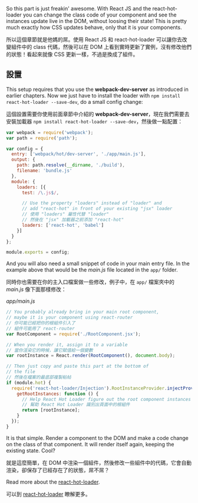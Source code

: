 ﻿So this part is just freakin' awesome. With React JS and the react-hot-loader you can change the class code of your component and see the instances update live in the DOM, without loosing their state! This is pretty much exactly how CSS updates behave, only that it is your components.

所以這個章節就是他媽的屌。使用 React JS 和 react-hot-loader 可以讓你去改變組件中的 class 代碼，然後可以在 DOM 上看到實時更新了實例，沒有修改他們的狀態！看起來就像 CSS 更新一樣，不過是換成了組件。

## 設置
This setup requires that you use the **webpack-dev-server** as introduced in earlier chapters. Now we just have to install the loader with `npm install react-hot-loader --save-dev`, do a small config change:

這個設置需要你使用前面章節中介紹的 **webpack-dev-server**，現在我們需要去安裝加載器 `npm install react-hot-loader --save-dev`，然後做一點配置：

```javascript
var webpack = require('webpack');
var path = require('path');

var config = {
  entry: ['webpack/hot/dev-server', './app/main.js'],
  output: {
    path: path.resolve(__dirname, './build'),
    filename: 'bundle.js'
  },
  module: {
    loaders: [{
      test: /\.js$/,

      // Use the property "loaders" instead of "loader" and 
      // add "react-hot" in front of your existing "jsx" loader
      // 使用 "loaders" 屬性代替 "loader"
      // 然後在 "jsx" 加載器之前添加 "react-hot" 
      loaders: ['react-hot', 'babel']
    }]
  }
};

module.exports = config;
```

And you will also need a small snippet of code in your main entry file. In the example above that would be the *main.js* file located in the `app/` folder.

同時你也需要在你的主入口檔案做一些修改，例子中，在 `app/` 檔案夾中的 *main.js* 像下面那樣修改：

*app/main.js*
```javascript
// You probably already bring in your main root component, 
// maybe it is your component using react-router
// 你可能已經把你的根組件引入了
// 組件可能用了 react-router
var RootComponent = require('./RootComponent.jsx');

// When you render it, assign it to a variable
// 當你渲染它的時候，讓它賦值給一個變數
var rootInstance = React.render(RootComponent(), document.body);

// Then just copy and paste this part at the bottom of
// the file
// 然後在檔案的最底部複製粘帖
if (module.hot) {
  require('react-hot-loader/Injection').RootInstanceProvider.injectProvider({
    getRootInstances: function () {
      // Help React Hot Loader figure out the root component instances on the page:
      // 幫助 React Hot Loader 識別出頁面中的根組件
      return [rootInstance];
    }
  });
}

```

It is that simple. Render a component to the DOM and make a code change on the class of that component. It will render itself again, keeping the existing state. Cool?

就是這麼簡單，在 DOM 中渲染一個組件，然後修改一些組件中的代碼，它會自動渲染，卻保存了已經存在了的狀態，屌不屌？

Read more about the [react-hot-loader](http://gaearon.github.io/react-hot-loader/getstarted/).

可以到 [react-hot-loader](http://gaearon.github.io/react-hot-loader/getstarted/) 瞭解更多。